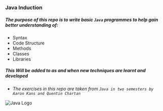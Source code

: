 ### Java Induction
##### The purpose of this repo is to write basic `Java` programmes to help gain better understanding of:

- Syntax
- Code Structure
- Methods
- Classes
- Libraries

##### This Will be added to as and when new techniques are learnt and developed
- *The exercises in this repo are taken from `Java in two semesters by Aaron Kans and Quentin Chartan`*

![Java Logo](https://www.logolynx.com/images/logolynx/3a/3a732a857b97fcdb9ed3fe1197b09a76.png)